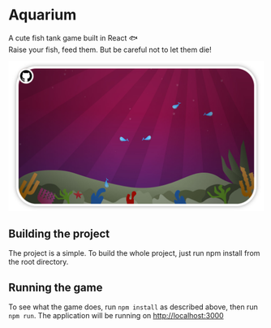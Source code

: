 # Aquarium

A cute fish tank game built in React 🐟  
Raise your fish, feed them. But be careful not to let them die!



![](./resource/image/aquarium.jpg)

## Building the project

The project is a simple. To build the whole project, just run npm install from the root directory.

## Running the game

To see what the game does, run `npm install` as described above, then run `npm run`. The application will be running on [http://localhost:3000](http://localhost:3000)

